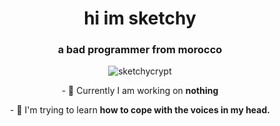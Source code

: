 <h1 align="center">hi im sketchy</h1>
<h3 align="center">a bad programmer from morocco</h3>

<p align="center"> <img src="https://komarev.com/ghpvc/?username=chax1&label=Profile%20views&color=0e75b6&style=flat" alt="sketchycrypt" /> </p>

<p align="center">- 💪 Currently I am working on <b> nothing</b>  </p>

<p align="center">- 💭 I'm trying to learn <b> how to cope with the voices in my head. </b> </p>
